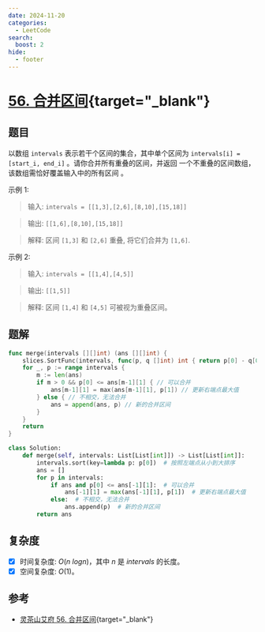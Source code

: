 ```yaml
---
date: 2024-11-20
categories:
  - LeetCode
search:
  boost: 2
hide:
  - footer
---
```


# [56. 合并区间](https://leetcode.cn/problems/merge-intervals/description){target="_blank"}

## 题目

以数组 `intervals` 表示若干个区间的集合，其中单个区间为 `intervals[i] = [start_i, end_i]` 。请你合并所有重叠的区间，并返回 一个不重叠的区间数组，该数组需恰好覆盖输入中的所有区间 。

示例 1:

> 输入: `intervals = [[1,3],[2,6],[8,10],[15,18]]`

> 输出: `[[1,6],[8,10],[15,18]]`

> 解释: 区间 `[1,3]` 和 `[2,6]` 重叠, 将它们合并为 `[1,6]`.

示例 2:

> 输入: `intervals = [[1,4],[4,5]]`

> 输出: `[[1,5]]`

> 解释: 区间 `[1,4]` 和 `[4,5]` 可被视为重叠区间。


## 题解

```go title="Go"
func merge(intervals [][]int) (ans [][]int) {
    slices.SortFunc(intervals, func(p, q []int) int { return p[0] - q[0] }) // 按照左端点从小到大排序
    for _, p := range intervals {
        m := len(ans)
        if m > 0 && p[0] <= ans[m-1][1] { // 可以合并
            ans[m-1][1] = max(ans[m-1][1], p[1]) // 更新右端点最大值
        } else { // 不相交，无法合并
            ans = append(ans, p) // 新的合并区间
        }
    }
    return
}
```

```python title="Python"
class Solution:
    def merge(self, intervals: List[List[int]]) -> List[List[int]]:
        intervals.sort(key=lambda p: p[0])  # 按照左端点从小到大排序
        ans = []
        for p in intervals:
            if ans and p[0] <= ans[-1][1]:  # 可以合并
                ans[-1][1] = max(ans[-1][1], p[1])  # 更新右端点最大值
            else:  # 不相交，无法合并
                ans.append(p)  # 新的合并区间
        return ans
```

## 复杂度

- [x] 时间复杂度: $O(n \ logn)$，其中 $n$ 是 $intervals$ 的长度。
- [x] 空间复杂度: $O(1)$。

## 参考

- [灵茶山艾府 56. 合并区间](https://leetcode.cn/problems/merge-intervals/solutions/2798138/jian-dan-zuo-fa-yi-ji-wei-shi-yao-yao-zh-f2b3/){target="_blank"}
